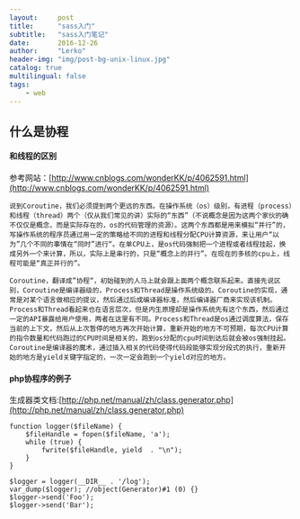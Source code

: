 ```yaml
---
layout:     post
title:      "sass入门"
subtitle:   "sass入门笔记"
date:       2016-12-26
author:     "Lerko"
header-img: "img/post-bg-unix-linux.jpg"
catalog: true
multilingual: false
tags:
    - web
---
```


## 什么是协程

#### 和线程的区别

参考网站：[http://www.cnblogs.com/wonderKK/p/4062591.html](http://www.cnblogs.com/wonderKK/p/4062591.html)

```
说到Coroutine，我们必须提到两个更远的东西。在操作系统（os）级别，有进程（process）和线程（thread）两个（仅从我们常见的讲）实际的“东西”（不说概念是因为这两个家伙的确不仅仅是概念，而是实际存在的，os的代码管理的资源）。这两个东西都是用来模拟“并行”的，写操作系统的程序员通过用一定的策略给不同的进程和线程分配CPU计算资源，来让用户“以为”几个不同的事情在“同时”进行“。在单CPU上，是os代码强制把一个进程或者线程挂起，换成另外一个来计算，所以，实际上是串行的，只是“概念上的并行”。在现在的多核的cpu上，线程可能是“真正并行的”。

Coroutine，翻译成”协程“，初始碰到的人马上就会跟上面两个概念联系起来。直接先说区别，Coroutine是编译器级的，Process和Thread是操作系统级的。Coroutine的实现，通常是对某个语言做相应的提议，然后通过后成编译器标准，然后编译器厂商来实现该机制。Process和Thread看起来也在语言层次，但是内生原理却是操作系统先有这个东西，然后通过一定的API暴露给用户使用，两者在这里有不同。Process和Thread是os通过调度算法，保存当前的上下文，然后从上次暂停的地方再次开始计算，重新开始的地方不可预期，每次CPU计算的指令数量和代码跑过的CPU时间是相关的，跑到os分配的cpu时间到达后就会被os强制挂起。Coroutine是编译器的魔术，通过插入相关的代码使得代码段能够实现分段式的执行，重新开始的地方是yield关键字指定的，一次一定会跑到一个yield对应的地方。
```

#### php协程序的例子

生成器类文档:[http://php.net/manual/zh/class.generator.php](http://php.net/manual/zh/class.generator.php)

```
function logger($fileName) {
	$fileHandle = fopen($fileName, 'a');
	while (true) {
		fwrite($fileHandle, yield  . "\n");
	}
}

$logger = logger(__DIR__ . '/log');
var_dump($logger); //object(Generator)#1 (0) {}
$logger->send('Foo');
$logger->send('Bar');
```